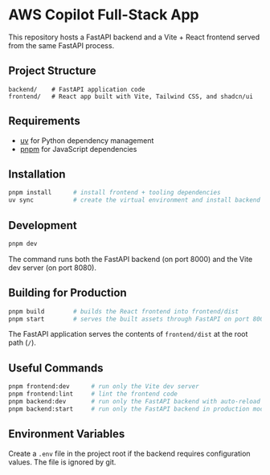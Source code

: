 # AWS Copilot Full-Stack App

This repository hosts a FastAPI backend and a Vite + React frontend served from the same FastAPI process.

## Project Structure

```
backend/    # FastAPI application code
frontend/   # React app built with Vite, Tailwind CSS, and shadcn/ui
``` 

## Requirements

- [uv](https://docs.astral.sh/uv/latest/) for Python dependency management
- [pnpm](https://pnpm.io/) for JavaScript dependencies

## Installation

```bash
pnpm install      # install frontend + tooling dependencies
uv sync           # create the virtual environment and install backend deps
```

## Development

```bash
pnpm dev
```

The command runs both the FastAPI backend (on port 8000) and the Vite dev server (on port 8080).

## Building for Production

```bash
pnpm build        # builds the React frontend into frontend/dist
pnpm start        # serves the built assets through FastAPI on port 8000
```

The FastAPI application serves the contents of `frontend/dist` at the root path (`/`).

## Useful Commands

```bash
pnpm frontend:dev      # run only the Vite dev server
pnpm frontend:lint     # lint the frontend code
pnpm backend:dev       # run only the FastAPI backend with auto-reload
pnpm backend:start     # run only the FastAPI backend in production mode
```

## Environment Variables

Create a `.env` file in the project root if the backend requires configuration values. The file is ignored by git.
